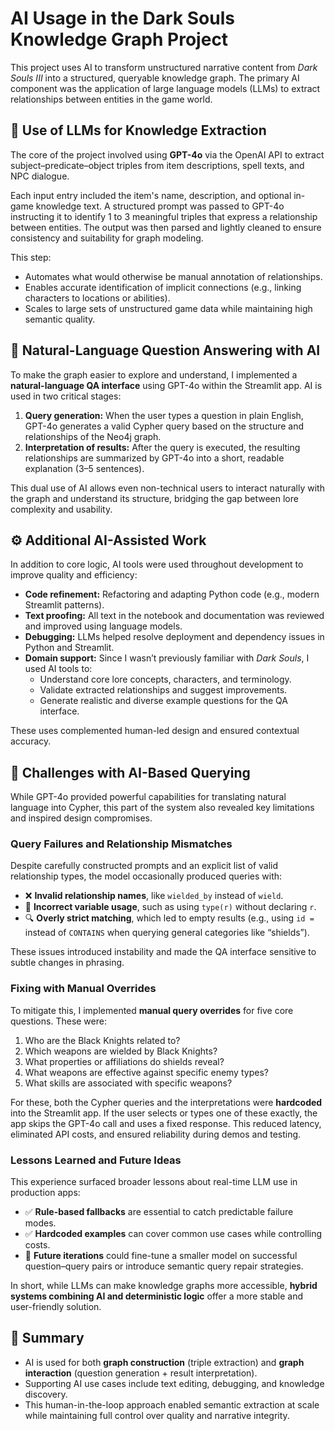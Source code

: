 # AI Usage in the Dark Souls Knowledge Graph Project

This project uses AI to transform unstructured narrative content from *Dark Souls III* into a structured, queryable knowledge graph. The primary AI component was the application of large language models (LLMs) to extract relationships between entities in the game world.

## 🧠 Use of LLMs for Knowledge Extraction

The core of the project involved using **GPT-4o** via the OpenAI API to extract subject–predicate–object triples from item descriptions, spell texts, and NPC dialogue.

Each input entry included the item's name, description, and optional in-game knowledge text. A structured prompt was passed to GPT-4o instructing it to identify 1 to 3 meaningful triples that express a relationship between entities. The output was then parsed and lightly cleaned to ensure consistency and suitability for graph modeling.

This step:

- Automates what would otherwise be manual annotation of relationships.
- Enables accurate identification of implicit connections (e.g., linking characters to locations or abilities).
- Scales to large sets of unstructured game data while maintaining high semantic quality.

## 💬 Natural-Language Question Answering with AI

To make the graph easier to explore and understand, I implemented a **natural-language QA interface** using GPT-4o within the Streamlit app. AI is used in two critical stages:

1. **Query generation:** When the user types a question in plain English, GPT-4o generates a valid Cypher query based on the structure and relationships of the Neo4j graph.
2. **Interpretation of results:** After the query is executed, the resulting relationships are summarized by GPT-4o into a short, readable explanation (3–5 sentences).

This dual use of AI allows even non-technical users to interact naturally with the graph and understand its structure, bridging the gap between lore complexity and usability.

## ⚙️ Additional AI-Assisted Work

In addition to core logic, AI tools were used throughout development to improve quality and efficiency:

- **Code refinement:** Refactoring and adapting Python code (e.g., modern Streamlit patterns).
- **Text proofing:** All text in the notebook and documentation was reviewed and improved using language models.
- **Debugging:** LLMs helped resolve deployment and dependency issues in Python and Streamlit.
- **Domain support:** Since I wasn’t previously familiar with *Dark Souls*, I used AI tools to:
  - Understand core lore concepts, characters, and terminology.
  - Validate extracted relationships and suggest improvements.
  - Generate realistic and diverse example questions for the QA interface.

These uses complemented human-led design and ensured contextual accuracy.

## 🚧 Challenges with AI-Based Querying

While GPT-4o provided powerful capabilities for translating natural language into Cypher, this part of the system also revealed key limitations and inspired design compromises.

### Query Failures and Relationship Mismatches

Despite carefully constructed prompts and an explicit list of valid relationship types, the model occasionally produced queries with:

- ❌ **Invalid relationship names**, like `wielded_by` instead of `wield`.
- 🔀 **Incorrect variable usage**, such as using `type(r)` without declaring `r`.
- 🔍 **Overly strict matching**, which led to empty results (e.g., using `id =` instead of `CONTAINS` when querying general categories like “shields”).

These issues introduced instability and made the QA interface sensitive to subtle changes in phrasing.

### Fixing with Manual Overrides

To mitigate this, I implemented **manual query overrides** for five core questions. These were:

1. Who are the Black Knights related to?
2. Which weapons are wielded by Black Knights?
3. What properties or affiliations do shields reveal?
4. What weapons are effective against specific enemy types?
5. What skills are associated with specific weapons?

For these, both the Cypher queries and the interpretations were **hardcoded** into the Streamlit app. If the user selects or types one of these exactly, the app skips the GPT-4o call and uses a fixed response. This reduced latency, eliminated API costs, and ensured reliability during demos and testing.

### Lessons Learned and Future Ideas

This experience surfaced broader lessons about real-time LLM use in production apps:

- ✅ **Rule-based fallbacks** are essential to catch predictable failure modes.
- ✅ **Hardcoded examples** can cover common use cases while controlling costs.
- 🚀 **Future iterations** could fine-tune a smaller model on successful question–query pairs or introduce semantic query repair strategies.

In short, while LLMs can make knowledge graphs more accessible, **hybrid systems combining AI and deterministic logic** offer a more stable and user-friendly solution.


## 🎯 Summary

- AI is used for both **graph construction** (triple extraction) and **graph interaction** (question generation + result interpretation).
- Supporting AI use cases include text editing, debugging, and knowledge discovery.
- This human-in-the-loop approach enabled semantic extraction at scale while maintaining full control over quality and narrative integrity.
